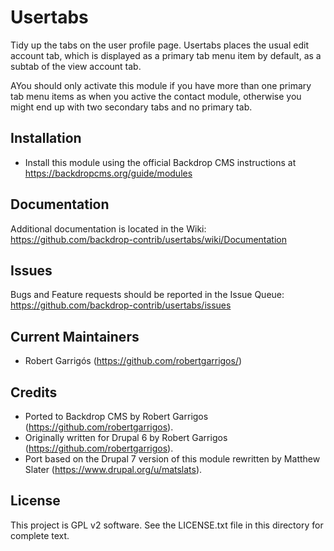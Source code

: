 Usertabs
======================

Tidy up the tabs on the user profile page. Usertabs places the usual edit
account tab, which is displayed as a primary tab menu item by default, as a
subtab of the view account tab.

AYou should only activate this module if you have more than one primary tab menu
items as when you active the contact module, otherwise you might end up with two
secondary tabs and no primary tab.

Installation
------------

- Install this module using the official Backdrop CMS instructions at
  https://backdropcms.org/guide/modules

Documentation
-------------

Additional documentation is located in the Wiki:
https://github.com/backdrop-contrib/usertabs/wiki/Documentation

Issues
------

Bugs and Feature requests should be reported in the Issue Queue:
https://github.com/backdrop-contrib/usertabs/issues

Current Maintainers
-------------------

- Robert Garrigós (https://github.com/robertgarrigos/)

Credits
-------

- Ported to Backdrop CMS by Robert Garrigos (https://github.com/robertgarrigos).
- Originally written for Drupal 6 by Robert Garrigos
(https://github.com/robertgarrigos).
- Port based on the Drupal 7 version of this module rewritten by Matthew Slater
(https://www.drupal.org/u/matslats).

License
-------

This project is GPL v2 software. See the LICENSE.txt file in this directory for
complete text.
